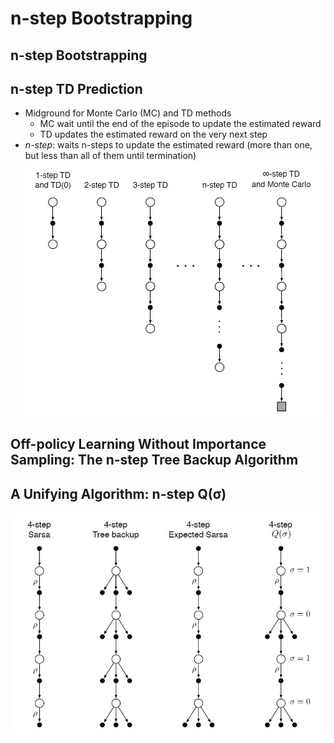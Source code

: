 # __n-step Bootstrapping__

## **n-step Bootstrapping**

## **n-step TD Prediction**
- Midground for Monte Carlo (MC) and TD methods
    - MC wait until the end of the episode to update the estimated reward
    - TD updates the estimated reward on the very next step
- *n-step*: waits n-steps to update the estimated reward (more than one, but less than all of them until termination)
![alt_text](../images/n-step.JPG 'image')

## **Off-policy Learning Without Importance Sampling: The n-step Tree Backup Algorithm**

## **A Unifying Algorithm: n-step Q(σ)**
![alt_text](../images/unifying.JPG 'image')
